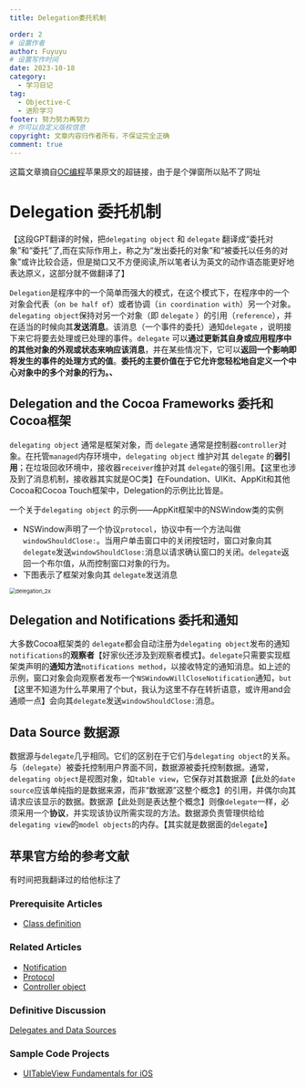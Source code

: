 ```yaml
---
title: Delegation委托机制

order: 2
# 设置作者
author: Fuyuyu
# 设置写作时间
date: 2023-10-18
category:
  - 学习日记
tag:
  - Objective-C
  - 进阶学习
footer: 努力努力再努力
# 你可以自定义版权信息
copyright: 文章内容归作者所有，不保证完全正确
comment: true
---
```


这篇文章摘自[OC编程](/tec/basic/OC编程指南.md)苹果原文的超链接，由于是个弹窗所以贴不了网址

# Delegation 委托机制

【这段GPT翻译的时候，把`delegating object` 和 `delegate` 翻译成“委托对象”和“委托”了,而在实际作用上，称之为“发出委托的对象”和“被委托以任务的对象”或许比较合适，但是拗口又不方便阅读,所以笔者认为英文的动作语态能更好地表达原义，这部分就不做翻译了】

​	`Delegation`是程序中的一个简单而强大的模式，在这个模式下，在程序中的一个对象会代表（`on be half of`）或者协调（`in coordination with`）另一个对象。`delegating object`保持对另一个对象（即 `delegate` ）的引用（`reference`），并在适当的时候向其**发送消息**。该消息（一个事件的委托）通知`delegate` ，说明接下来它将要去处理或已处理的事件。`delegate` 可以**通过更新其自身或应用程序中的其他对象的外观或状态来响应该消息**，并在某些情况下，它可以**返回一个影响即将发生的事件的处理方式的值**。**委托的主要价值在于它允许您轻松地自定义一个中心对象中的多个对象的行为。、**

## Delegation and the Cocoa Frameworks 委托和Cocoa框架

`delegating object` 通常是框架对象，而 `delegate` 通常是控制器`controller`对象。在托管`managed`内存环境中，`delegating object` 维护对其 `delegate` 的**弱引用**；在垃圾回收环境中，接收器`receiver`维护对其 `delegate`的强引用。【这里也涉及到了消息机制，接收器其实就是OC类】在Foundation、UIKit、AppKit和其他Cocoa和Cocoa Touch框架中，Delegation的示例比比皆是。

一个关于`delegating object` 的示例——AppKit框架中的NSWindow类的实例

- NSWindow声明了一个协议`protocol`，协议中有一个方法叫做`windowShouldClose:`。当用户单击窗口中的关闭按钮时，窗口对象向其 `delegate`发送`windowShouldClose:`消息以请求确认窗口的关闭。`delegate`返回一个布尔值，从而控制窗口对象的行为。
- 下图表示了框架对象向其 `delegate`发送消息

<img src="https://developer.apple.com/library/archive/documentation/General/Conceptual/DevPedia-CocoaCore/Art/delegation_2x.png" alt="delegation_2x" style="zoom:67%;" />

## Delegation and Notifications 委托和通知

大多数Cocoa框架类的 `delegate`都会自动注册为`delegating object`发布的通知`notifications`的**观察者**【好家伙还涉及到观察者模式】。`delegate`只需要实现框架类声明的**通知方法**`notifications method`，以接收特定的通知消息。如上述的示例，窗口对象会向观察者发布一个`NSWindowWillCloseNotification`通知，`but`【这里不知道为什么苹果用了个but，我认为这里不存在转折语意，或许用and会通顺一点】会向其`delegate`发送`windowShouldClose:`消息。

## Data Source 数据源

数据源与`delegate`几乎相同。它们的区别在于它们与`delegating object`的关系。与（`delegate`）被委托控制用户界面不同，数据源被委托控制数据。通常，`delegating object`是视图对象，如`table view`，它保存对其数据源【此处的`date source`应该单纯指的是数据来源，而非“数据源”这整个概念】的引用，并偶尔向其请求应该显示的数据。数据源【此处则是表达整个概念】则像`delegate`一样，必须采用一个**协议**，并实现该协议所需实现的方法。数据源负责管理供给给`delegating view`的`model objects`的内存。【其实就是数据面的`delegate`】

## 苹果官方给的参考文献

有时间把我翻译过的给他标注了

### Prerequisite Articles

- [Class definition](https://developer.apple.com/library/archive/documentation/General/Conceptual/DevPedia-CocoaCore/ClassDefinition.html#//apple_ref/doc/uid/TP40008195-CH6-SW1)

### Related Articles

- [Notification](https://developer.apple.com/library/archive/documentation/General/Conceptual/DevPedia-CocoaCore/Notification.html#//apple_ref/doc/uid/TP40008195-CH35-SW1)
- [Protocol](https://developer.apple.com/library/archive/documentation/General/Conceptual/DevPedia-CocoaCore/Protocol.html#//apple_ref/doc/uid/TP40008195-CH45-SW1)
- [Controller object](https://developer.apple.com/library/archive/documentation/General/Conceptual/DevPedia-CocoaCore/ControllerObject.html#//apple_ref/doc/uid/TP40008195-CH11-SW1)

### Definitive Discussion

[Delegates and Data Sources](https://developer.apple.com/library/archive/documentation/General/Conceptual/CocoaEncyclopedia/DelegatesandDataSources/DelegatesandDataSources.html#//apple_ref/doc/uid/TP40010810-CH11)

### Sample Code Projects

- [UITableView Fundamentals for iOS](https://developer.apple.com/library/archive/samplecode/TableViewSuite/Introduction/Intro.html#//apple_ref/doc/uid/DTS40007318)